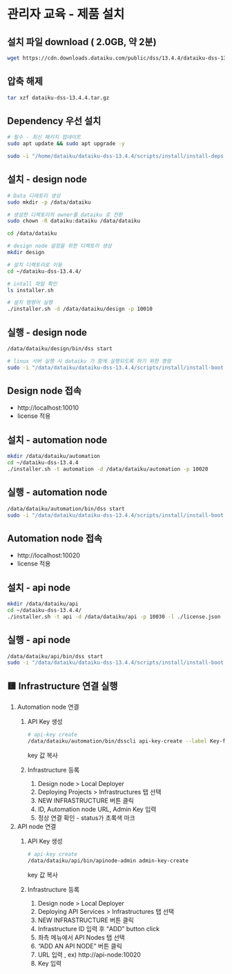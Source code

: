 # 관리자 교육 - 제품 설치

## 설치 파일 download ( 2.0GB, 약 2분)

```bash
wget https://cdn.downloads.dataiku.com/public/dss/13.4.4/dataiku-dss-13.4.4.tar.gz
```

## 압축 해제

```bash
tar xzf dataiku-dss-13.4.4.tar.gz
```

## Dependency 우선 설치

```bash
# 필수 - 최신 패키지 업데이트
sudo apt update && sudo apt upgrade -y

sudo -i "/home/dataiku/dataiku-dss-13.4.4/scripts/install/install-deps.sh"
```

## 설치 - design node

```bash
# Data 디레토리 생성
sudo mkdir -p /data/dataiku 

# 생성한 디렉토리의 owner를 dataiku 로 전환
sudo chown -R dataiku:dataiku /data/dataiku 

cd /data/dataiku

# design node 설정을 위한 디렉토리 생성
mkdir design

# 설치 디렉토리로 이동
cd ~/dataiku-dss-13.4.4/

# intall 파일 확인
ls installer.sh

# 설치 명령어 실행
./installer.sh -d /data/dataiku/design -p 10010
```

## 실행 - design node

```bash
/data/dataiku/design/bin/dss start

# linux 서버 실행 시 dataiku 가 함께 실행되도록 하기 위한 명령
sudo -i "/data/dataiku/dataiku-dss-13.4.4/scripts/install/install-boot.sh" "/data/dataiku/design" dataiku
```

## Design node 접속

- http://localhost:10010
- license 적용

## 설치 - automation node

```bash
mkdir /data/dataiku/automation
cd ~/dataiku-dss-13.4.4
./installer.sh -t automation -d /data/dataiku/automation -p 10020
```

## 실행 - automation node

```bash
/data/dataiku/automation/bin/dss start
sudo -i "/data/dataiku/dataiku-dss-13.4.4/scripts/install/install-boot.sh" "/data/dataiku/automation" dataiku
```

## Automation node 접속

- http://localhost:10020
- license 적용

## 설치 - api node

```bash
mkdir /data/dataiku/api
cd ~/dataiku-dss-13.4.4/
./installer.sh -t api -d /data/dataiku/api -p 10030 -l ./license.json
```

## 실행 - api node

```bash
/data/dataiku/api/bin/dss start
sudo -i "/data/dataiku/dataiku-dss-13.4.4/scripts/install/install-boot.sh" "/data/dataiku/api" dataiku
```

## 🟨 Infrastructure 연결 실행

1. Automation node 연결
    1. API Key 생성
        
        ```bash
        # api-key create
        /data/dataiku/automation/bin/dsscli api-key-create --label Key-for-infra --admin true
        
        ```
        
        key 값 복사
        
    2. Infrastructure 등록
        1. Design node > Local Deployer
        2. Deploying Projects > Infrastructures 탭 선택
        3. NEW INFRASTRUCTURE 버튼 클릭
        4. ID, Automation node URL, Admin Key 입력 
        5. 정상 연결 확인 - status가 초록색 마크 
2. API node 연결
    1. API Key 생성
        
        ```bash
        # api-key create
        /data/dataiku/api/bin/apinode-admin admin-key-create
        
        ```
        
        key 값 복사
        
    2. Infrastructure 등록
        1. Design node > Local Deployer
        2. Deploying API Services > Infrastructures 탭 선택
        3. NEW INFRASTRUCTURE 버튼 클릭
        4. Infrastructure ID 입력 후 “ADD” button click
        5. 좌측 메뉴에서 API Nodes 탭 선택 
        6. “ADD AN API NODE” 버튼 클릭
        7. URL 입력 , ex) http://api-node:10020
        8. Key 입력